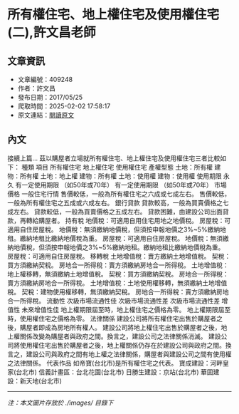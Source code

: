# 所有權住宅、地上權住宅及使用權住宅(二),許文昌老師

## 文章資訊
- 文章編號：409248
- 作者：許文昌
- 發布日期：2017/05/25
- 爬取時間：2025-02-02 17:58:17
- 原文連結：[閱讀原文](https://real-estate.get.com.tw/Columns/detail.aspx?no=409248)

## 內文
接續上篇...
茲以購屋者立場就所有權住宅、地上權住宅及使用權住宅三者比較如下：
種類
項目
所有權住宅
地上權住宅
使用權住宅
產權型態
土地：所有權
建物：所有權
土地：地上權
建物：所有權
土地：使用權
建物：使用權
使用期限
永久
有一定使用期限
（如50年或70年）
有一定使用期限
（如50年或70年）
市場價格
一般住宅行情
售價較低，一般為所有權住宅之六成或七成左右。
售價較低，一般為所有權住宅之五成或六成左右。
銀行貸款
貸款較高，一般為買賣價格之七成左右。
貸款較低，一般為買賣價格之五成左右。
貸款困難，由建設公司出面貸款，再轉給購屋者。
持有稅
地價稅：可適用自用住宅用地之地價稅。
房屋稅：可適用自住房屋稅。
地價稅：無須繳納地價稅，但須按申報地價之3%~5%繳納地租。繳納地租比繳納地價稅為重。
房屋稅：可適用自住房屋稅。
地價稅：無須繳納地價稅，但須按申報地價之3%~5%繳納地租。繳納地租比繳納地價稅為重。
房屋稅：可適用自住房屋稅。
移轉稅
土地增值稅：賣方繳納土地增值稅。
契稅：買方須繳納契稅。
房地合一所得稅：賣方須繳納房地合一所得稅。
土地增值稅：地上權移轉，無須繳納土地增值稅。
契稅：買方須繳納契稅。
房地合一所得稅：賣方須繳納房地合一所得稅。
土地增值稅：土地使用權移轉，無須繳納土地增值稅。
契稅：建物使用權移轉，無須繳納契稅。
房地合一所得稅：賣方須繳納房地合一所得稅。
流動性
次級市場流通性佳
次級市場流通性差
次級市場流通性差
增值性
未來增值性佳
地上權期限屆至時，地上權住宅之價格為零。
地上權期限屆至時，使用權住宅之價格為零。
法律關係
建設公司將所有權住宅出售於購屋者之後，購屋者即成為房地所有權人。
建設公司將地上權住宅出售於購屋者之後，地上權關係改變為購屋者與政府之間。換言之，建設公司之法律關係消滅。
建設公司將使用權住宅出售於購屋者之後，地上權關係仍存在於建設公司與政府之間。換言之，建設公司與政府之間有地上權之法律關係，購屋者與建設公司之間有使用權之法律關係。
代表作品
如帝寶(台北市)是所有權住宅之代表。
寶成建設：河畔皇家(台北市)
信義計畫區：台北花園(台北市)
日勝生建設：京站(台北市)
華固建設：新天地(台北市)

---
*注：本文圖片存放於 ./images/ 目錄下*
